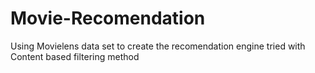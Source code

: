 # Movie-Recomendation

Using Movielens data set to create the recomendation engine
tried with Content based filtering method
